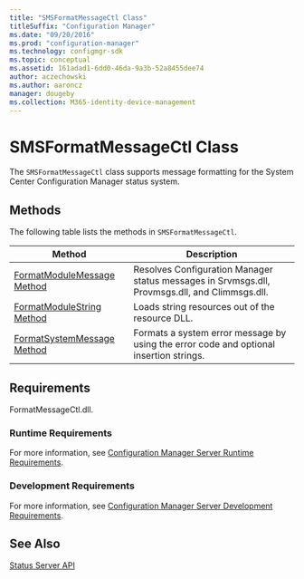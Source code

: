 ```yaml
---
title: "SMSFormatMessageCtl Class"
titleSuffix: "Configuration Manager"
ms.date: "09/20/2016"
ms.prod: "configuration-manager"
ms.technology: configmgr-sdk
ms.topic: conceptual
ms.assetid: 161adad1-6dd0-46da-9a3b-52a8455dee74
author: aczechowski
ms.author: aaroncz
manager: dougeby
ms.collection: M365-identity-device-management
---
```

# SMSFormatMessageCtl Class
The `SMSFormatMessageCtl` class supports message formatting for the System Center Configuration Manager status system.  

## Methods  
 The following table lists the methods in `SMSFormatMessageCtl`.  

|Method|Description|  
|------------|-----------------|  
|[FormatModuleMessage Method](../../../../../develop/reference/core/servers/manage/formatmodulemessage-method.md)|Resolves Configuration Manager status messages in Srvmsgs.dll, Provmsgs.dll, and Climmsgs.dll.|  
|[FormatModuleString Method](../../../../../develop/reference/core/servers/manage/formatmodulestring-method.md)|Loads string resources out of the resource DLL.|  
|[FormatSystemMessage Method](../../../../../develop/reference/core/servers/manage/formatsystemmessage-method.md)|Formats a system error message by using the error code and optional insertion strings.|  

## Requirements  
 FormatMessageCtl.dll.  

### Runtime Requirements  
 For more information, see [Configuration Manager Server Runtime Requirements](../../../../../develop/core/reqs/server-runtime-requirements.md).  

### Development Requirements  
 For more information, see [Configuration Manager Server Development Requirements](../../../../../develop/core/reqs/server-development-requirements.md).  

## See Also  
 [Status Server API](../../../../../develop/reference/core/servers/manage/status-server-api.md)
